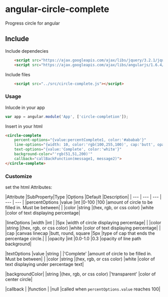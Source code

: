 # angular-circle-complete

Progress circle for angular

## Include
Include dependecies
```html
    <script src="https://ajax.googleapis.com/ajax/libs/jquery/3.2.1/jquery.min.js"></script>
    <script src="https://ajax.googleapis.com/ajax/libs/angularjs/1.6.4/angular.min.js"></script>
```

Include files
```html
    <script src="../src/circle-complete.js"></script>
```

### Usage
Inlucde in your app
```js
var app = angular.module('App', ['circle-completion']);
```

Insert in your html
```html
<circle-complete
	percent-options="{value:percentComplete1, color:'#ababab'}"
	line-options="{width: 10, color:'rgb(100,255,100)', cap:'butt', opacity: 0.3}"
	text-options="{value:'Complete', color:'white'}"
	background-color="'rgb(51,51,200)'"
	callback="callBackFunction(message1, message2)">
</circle-complete>
```

### Customize

set the html Attributes:

|Attribute		|SubProperty|Type			|Options					|Default		|Description|
| ---			| ---		| ---			| ---						| ---			|
|percentOptions	|value		|int			|0-100						|100			|amount of circle to be filled in. Must be between|
|				|color		|string			|(hex, rgb, or css color)	|white			|color of text displaying percentage|

|lineOptions	|width		|int			|							|5px			|width of circle displaying percentage|
|				|color		|string			|(hex, rgb, or css color)	|white			|color of text displaying percentage|
|				|cap		|canvas linecap	|butt, round, square		|5px			|type of cap that ends the percentage circle.|
|				|opacity	|int			|0.0-1.0					|0.3			|opacity of line path background|

|textOptions	|value		|string			|							|'Complete'		|amount of circle to be filled in. Must be between|
|				|color		|string			|(hex, rgb, or css color)	|white			|color of text displaying under percentage text|

|backgroundColor|			|string			|(hex, rgb, or css color)	|'transparent'	|color of center circle|

|callback		|			|function		|							|null			|called when ```percentOptions.value``` reaches 100|

